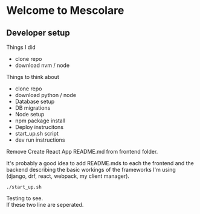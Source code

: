 # Welcome to Mescolare

## Developer setup

Things I did

- clone repo
- download nvm / node

Things to think about

- clone repo
- download python / node
- Database setup
- DB migrations
- Node setup
- npm package install
- Deploy instrucitons
- start_up.sh script
- dev run instructions

Remove Create React App README.md from frontend folder.

It's probably a good idea to add README.mds to each the frontend and the backend describing the 
basic workings of the frameworks I'm using (django, drf, react, webpack, my client manager).

`./start_up.sh`

Testing to see.  
If these two line are seperated.
